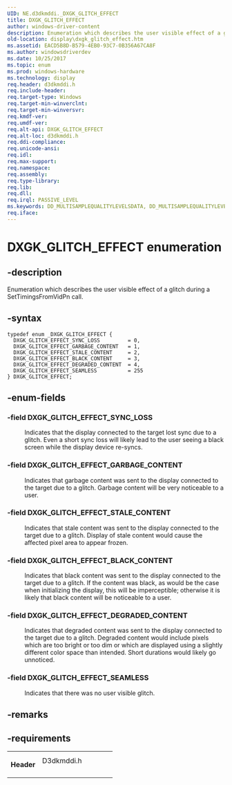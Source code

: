 ```yaml
---
UID: NE.d3dkmddi._DXGK_GLITCH_EFFECT
title: DXGK_GLITCH_EFFECT
author: windows-driver-content
description: Enumeration which describes the user visible effect of a glitch during a SetTimingsFromVidPn call.
old-location: display\dxgk_glitch_effect.htm
ms.assetid: EACD5B8D-B579-4EB0-93C7-0B356A67CA8F
ms.author: windowsdriverdev
ms.date: 10/25/2017
ms.topic: enum
ms.prod: windows-hardware
ms.technology: display
req.header: d3dkmddi.h
req.include-header: 
req.target-type: Windows
req.target-min-winverclnt: 
req.target-min-winversvr: 
req.kmdf-ver: 
req.umdf-ver: 
req.alt-api: DXGK_GLITCH_EFFECT
req.alt-loc: d3dkmddi.h
req.ddi-compliance: 
req.unicode-ansi: 
req.idl: 
req.max-support: 
req.namespace: 
req.assembly: 
req.type-library: 
req.lib: 
req.dll: 
req.irql: PASSIVE_LEVEL
ms.keywords: DD_MULTISAMPLEQUALITYLEVELSDATA, DD_MULTISAMPLEQUALITYLEVELSDATA
req.iface: 
---
```


# DXGK_GLITCH_EFFECT enumeration



## -description
<p>Enumeration which describes the user visible effect of a glitch during a SetTimingsFromVidPn call.

</p>


## -syntax

````
typedef enum _DXGK_GLITCH_EFFECT { 
  DXGK_GLITCH_EFFECT_SYNC_LOSS         = 0,
  DXGK_GLITCH_EFFECT_GARBAGE_CONTENT   = 1,
  DXGK_GLITCH_EFFECT_STALE_CONTENT     = 2,
  DXGK_GLITCH_EFFECT_BLACK_CONTENT     = 3,
  DXGK_GLITCH_EFFECT_DEGRADED_CONTENT  = 4,
  DXGK_GLITCH_EFFECT_SEAMLESS          = 255
} DXGK_GLITCH_EFFECT;
````


## -enum-fields
<dl>

### -field <a id="DXGK_GLITCH_EFFECT_SYNC_LOSS"></a><a id="dxgk_glitch_effect_sync_loss"></a><b>DXGK_GLITCH_EFFECT_SYNC_LOSS</b>

<dd>
<p>Indicates that the display connected to the target lost sync due to a glitch.  Even a short sync loss will likely lead to the user seeing a black screen while the display device re-syncs.</p>
</dd>

### -field <a id="DXGK_GLITCH_EFFECT_GARBAGE_CONTENT"></a><a id="dxgk_glitch_effect_garbage_content"></a><b>DXGK_GLITCH_EFFECT_GARBAGE_CONTENT</b>

<dd>
<p>Indicates that garbage content was sent to the display connected to the target due to a glitch.  Garbage content will be very noticeable to a user.</p>
</dd>

### -field <a id="DXGK_GLITCH_EFFECT_STALE_CONTENT"></a><a id="dxgk_glitch_effect_stale_content"></a><b>DXGK_GLITCH_EFFECT_STALE_CONTENT</b>

<dd>
<p>Indicates that stale content was sent to the display connected to the target due to a glitch.  Display of stale content would cause the affected pixel area to appear frozen.</p>
</dd>

### -field <a id="DXGK_GLITCH_EFFECT_BLACK_CONTENT"></a><a id="dxgk_glitch_effect_black_content"></a><b>DXGK_GLITCH_EFFECT_BLACK_CONTENT</b>

<dd>
<p>Indicates that black content was sent to the display connected to the target due to a glitch.  If the content was black, as would be the case when initializing the display, this will be imperceptible; otherwise it is likely that black content will be noticeable to a user.</p>
</dd>

### -field <a id="DXGK_GLITCH_EFFECT_DEGRADED_CONTENT"></a><a id="dxgk_glitch_effect_degraded_content"></a><b>DXGK_GLITCH_EFFECT_DEGRADED_CONTENT</b>

<dd>
<p>Indicates that degraded content was sent to the display connected to the target due to a glitch.  Degraded content would include pixels which are too bright or too dim or which are displayed using a slightly different color space than intended.  Short durations would likely go unnoticed.</p>
</dd>

### -field <a id="DXGK_GLITCH_EFFECT_SEAMLESS"></a><a id="dxgk_glitch_effect_seamless"></a><b>DXGK_GLITCH_EFFECT_SEAMLESS</b>

<dd>
<p>Indicates that there was no user visible glitch.</p>
</dd>
</dl>

## -remarks


## -requirements
<table>
<tr>
<th width="30%">
<p>Header</p>
</th>
<td width="70%">
<dl>
<dt>D3dkmddi.h</dt>
</dl>
</td>
</tr>
</table>